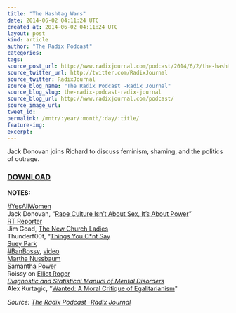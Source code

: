 ```yaml
---
title: "The Hashtag Wars"
date: 2014-06-02 04:11:24 UTC
created_at: 2014-06-02 04:11:24 UTC
layout: post
kind: article
author: "The Radix Podcast"
categories: 
tags: 
source_post_url: http://www.radixjournal.com/podcast/2014/6/2/the-hashtag-wars
source_twitter_url: http://twitter.com/RadixJournal
source_twitter: RadixJournal
source_blog_name: "The Radix Podcast -Radix Journal"
source_blog_slug: the-radix-podcast-radix-journal
source_blog_url: http://www.radixjournal.com/podcast/
source_image_url: 
tweet_id:
permalink: /mntr/:year/:month/:day/:title/
feature-img: 
excerpt:
---
```

<p>Jack Donovan joins Richard to discuss feminism, shaming, and the politics of outrage.  </p>



<h3><a href="https://soundcloud.com/vanguard-podcast/the-hashtag-wars">DOWNLOAD</a></h3><p><strong>NOTES:</strong>  </p>

<p><a href="https://twitter.com/hashtag/YesAllWomen?f=realtime&amp;src=hash">#YesAllWomen</a> <br>
Jack Donovan, “<a href="http://www.radixjournal.com/journal/2014/5/25/rape-culture-isnt-about-sex-its-about-power">Rape Culture Isn’t About Sex, It’s About Power</a>” <br>
<a href="http://www.thedailybeast.com/cheats/2014/03/05/rt-anchor-quits-on-air.html">RT Reporter</a> <br>
Jim Goad, <a href="http://thoughtcatalog.com/jim-goad/2014/04/the-new-church-ladies/">The New Church Ladies</a> <br>
Thunderf00t, “<a href="https://www.youtube.com/watch?v=KbG8DvRKoJw&amp;list=UUmb8hO2ilV9vRa8cilis88A">Things You C*nt Say</a> <br>
<a href="https://twitter.com/suey_park">Suey Park</a> <br>
<a href="http://banbossy.com">#BanBossy</a>, <a href="https://www.youtube.com/watch?v=6dynbzMlCcw">video</a> <br>
<a href="http://en.wikipedia.org/wiki/Martha_Nussbaum">Martha Nussbaum</a> <br>
<a href="http://en.wikipedia.org/wiki/Samantha_Power">Samantha Power</a> <br>
Roissy on <a href="https://heartiste.wordpress.com/2014/05/26/the-psychosis-of-the-effeminate-male/">Elliot Roger</a> <br>
<em><a href="http://en.wikipedia.org/wiki/Diagnostic_and_Statistical_Manual_of_Mental_Disorders">Diagnostic and Statistical Manual of Mental Disorders</a></em> <br>
Alex Kurtagic, "<a href="https://www.youtube.com/watch?v=dP2wZLoNgr8">Wanted: A Moral Critique of Egalitarianism</a>" </p><div class="">
    <i>Source: <a href="http://www.radixjournal.com/podcast/">The Radix Podcast -Radix Journal</a></i>
</div>
